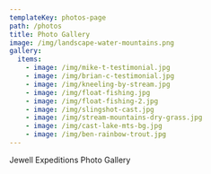 ```yaml
---
templateKey: photos-page
path: /photos
title: Photo Gallery
image: /img/landscape-water-mountains.png
gallery:
  items:
    - image: /img/mike-t-testimonial.jpg
    - image: /img/brian-c-testimonial.jpg
    - image: /img/kneeling-by-stream.jpg
    - image: /img/float-fishing.jpg
    - image: /img/float-fishing-2.jpg
    - image: /img/slingshot-cast.jpg
    - image: /img/stream-mountains-dry-grass.jpg
    - image: /img/cast-lake-mts-bg.jpg
    - image: /img/ben-rainbow-trout.jpg
---
```

J﻿ewell Expeditions Photo Gallery